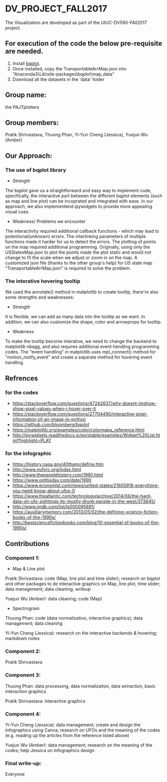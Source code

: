 # DV_PROJECT_FALL2017
The Visualization are  developed as part of the UIUC-DV590-FAll2017 project. 

## For execution of the code the below pre-requisite are needed. 
1. Install [bqplot](https://github.com/bloomberg/bqplot). 
2. Once installed, copy the TransportableArrMap.json into "Anaconda3\Lib\site-packages\bqplot\map_data"
3. Download all the datasets in the 'data' folder 

## Group name: 
the PAJTplotters

## Group members: 
Pratik Shrivastava, Thuong Phan, Yi-Yun Cheng (Jessica), Yuejun Wu (Amber) 

## Our Approach:
### The use of bqplot library
- Strength

The bqplot gave us a straightforward and easy way to implement code, specifically, the interactive part between the different bqplot elements (such as map and line plot) can be incoprated and integrated with ease. In our approach, we also implementend ipywidgets to provide more appealing visual cues. 

- Weakness/ Problems we encounter

The interactivity required additional callback functions - which may lead to potentional(unknown) errors. The interlinking parameters of multiple functions made it harder for us to detect the errors. 
The plotting of points on the map required additional programming. Originally, using only the USStatesMap.json to plot the points made the plot static and would not change to fit the scale when we adjust or zoom in on the map. A customized json file (thanks to the other group's help) for US state map "TransportableArrMap.json" is required to solve the problem.

### The interative hovering tooltip
We used the annotate() method in matplotlib to create tooltip, there're also some strengths and weaknesses:

- Strength 

It is flexible, we can add as many data into the tooltip as we want. In addition, we can also customize the shape, color and arrowprops for tooltip. 

- Weakness

To make the tooltip become interative, we need to change the backend to matplotlib nbagg, and also requires additional event handling programming codes. The "event handling" in matplotlib uses mpl_connect() method for "motion_notify_event" and create a separate method for hovering event handling.


## Refrences
### for the codes

- https://stackoverflow.com/questions/47242637/why-doesnt-imshow-show-pixel-values-when-i-hover-over-it
- https://stackoverflow.com/questions/27704490/interactive-pixel-information-of-an-image-in-python
- https://github.com/bloomberg/bqplot
- https://matplotlib.org/examples/color/colormaps_reference.html
- http://ipywidgets.readthedocs.io/en/stable/examples/Widget%20List.html?highlight=PLAY

### for the infographic

- https://history.nasa.gov/40thann/define.htm
- http://www.nuforc.org/index.html
- http://www.thepeoplehistory.com/1990.html
- https://www.onthisday.com/date/1990
- https://www.economist.com/news/united-states/21605918-everything-you-need-know-about-ufos-0
- https://www.theatlantic.com/technology/archive/2014/06/the-hard-data-on-ufo-sightings-its-mostly-drunk-people-in-the-west/373645/
- http://www.imdb.com/list/ls000095891/
- https://auxiliarymemory.com/2013/05/02/the-defining-science-fiction-books-of-the-1990s/
- http://bestsciencefictionbooks.com/blog/10-essential-sf-books-of-the-1990s/


## Contributions
### Component 1: 
-    Map & Line plot

Pratik Shrivastava: code (Map, line plot and time slider); research on bqplot and other packages to do interactive graphics on Map, line plot, time slider; data management; data cleaning; writeup 

Yuejun Wu (Amber): data cleaning; code (Map) 

-    Spectrogram

Thuong Phan: code (data normalization, interactive graphics); data management; data cleaning

Yi-Yun Cheng (Jessica): research on the interactive backends & hovering; markdown notes

### Component 2:
Pratik Shrivastava

### Component 3:
Thuong Phan: data processing, data normalization, data extraction, basic interaction graphics

Pratik Shrivastava: interactive graphics

### Component 4:
Yi-Yun Cheng (Jessica): data management; create and design the infographics using Canva; research on UFOs and the meaning of the codes (e.g. reading up the articles from the reference listed above)

Yuejun Wu (Amber): data management; research on the meaning of the codes; help Jessica on infographics design

### Final write-up: 
Everyone
